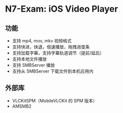 # N7-Exam: iOS Video Player

## 功能

- 支持 mp4, mov, mkv 视频格式
- 支持快进，快退，倍速播放，拖拽进度条
- 支持加载字幕，支持字幕轨道调节（提前/延后）
- 支持本地文件播放
- 支持 SMBServer 播放
- 支持从 SMBServer 下载文件到本机应用内

## 外部库

- VLCKitSPM（MobileVLCKit 的 SPM 版本）
- AMSMB2

